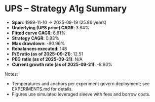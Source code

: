 # UPS – Strategy A1g Summary

- **Span**: 1999-11-10 → 2025-09-19 (25.86 years)
- **Underlying (UPS price) CAGR**: 3.64%
- **Fitted curve CAGR**: 6.61%
- **Strategy CAGR**: 0.83%
- **Max drawdown**: -90.96%
- **Rebalances executed**: 148
- **P/E ratio (as of 2025-09-21)**: 12.51
- **PEG ratio (as of 2025-09-21)**: N/A
- **Current growth rate (as of 2025-09-21)**: -8.90%

Notes:

- Temperatures and anchors per experiment govern deployment; see EXPERIMENTS.md for details.
- Figures use simulated leveraged sleeve with fees and borrow costs.

